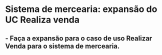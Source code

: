 # Sistema de mercearia: expansão do UC Realiza venda 
## - Faça a expansão para o caso de uso Realizar Venda para o sistema de mercearia.
